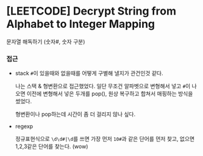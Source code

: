 # [LEETCODE] Decrypt String from Alphabet to Integer Mapping

문자열 해독하기 (숫자#, 숫자 구분)

### 접근

- stack
  `#`이 있을때와 없을때를 어떻게 구별해 낼지가 관건인것 같다.

  나는 스택 & 형변환으로 접근했었다. 일단 무조건 알파벳으로 변형해서 넣고 `#`이 나오면 이전에 변형해서 넣은 두개를 pop(), 원상 복구하고 합쳐서 매핑하는 방식을 썼었다.

  형변환이나 pop하는데 시간이 좀 더 걸리지 않나 싶다.

- regexp

  정규표현식으로 `\d\d#|\d`를 쓰면 가장 먼저 `10#`과 같은 단어를 먼저 찾고, 없으면 1,2,3같은 단어를 찾는다. (wow)
